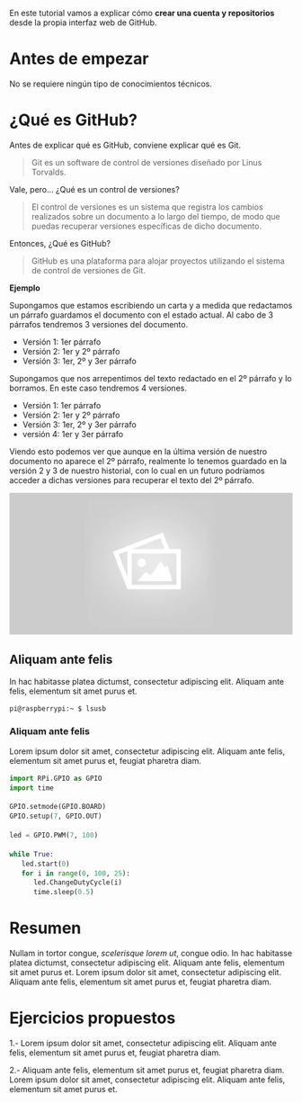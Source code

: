 En este tutorial vamos a explicar cómo **crear una cuenta y repositorios** desde la propia interfaz web de GitHub.

# Antes de empezar

No se requiere ningún tipo de conocimientos técnicos.

# ¿Qué es GitHub?

Antes de explicar qué es GitHub, conviene explicar qué es Git.

> Git es un software de control de versiones diseñado por Linus Torvalds.

Vale, pero... ¿Qué es un control de versiones?

> El control de versiones es un sistema que registra los cambios realizados sobre un documento a lo largo del tiempo, de modo que puedas recuperar versiones específicas de dicho documento.

Entonces, ¿Qué es GitHub?

> GitHub es una plataforma para alojar proyectos utilizando el sistema de control de versiones de Git.

**Ejemplo**

Supongamos que estamos escribiendo un carta y a medida que redactamos un párrafo guardamos el documento con el estado actual. Al cabo de 3 párrafos tendremos 3 versiones del documento.

- Versión 1: 1er párrafo
- Versión 2: 1er y 2º párrafo
- Versión 3: 1er, 2º y 3er párrafo

Supongamos que nos arrepentimos del texto redactado en el 2º párrafo y lo borramos. En este caso tendremos 4 versiones.

- Versión 1: 1er párrafo
- Versión 2: 1er y 2º párrafo
- Versión 3: 1er, 2º y 3er párrafo
- versión 4: 1er y 3er párrafo

Viendo esto podemos ver que aunque en la última versión de nuestro documento no aparece el 2º párrafo, realmente lo tenemos guardado en la versión 2 y 3 de nuestro historial, con lo cual en un futuro podríamos acceder a dichas versiones para recuperar el texto del 2º párrafo.






![](img/default.jpg)

## Aliquam ante felis

In hac habitasse platea dictumst, consectetur adipiscing elit. Aliquam ante felis, elementum sit amet purus et.

```sh
pi@raspberrypi:~ $ lsusb
```

### Aliquam ante felis

Lorem ipsum dolor sit amet, consectetur adipiscing elit. Aliquam ante felis, elementum sit amet purus et, feugiat pharetra diam. 

```python
import RPi.GPIO as GPIO
import time

GPIO.setmode(GPIO.BOARD)
GPIO.setup(7, GPIO.OUT)

led = GPIO.PWM(7, 100)

while True:
   led.start(0)
   for i in range(0, 100, 25):
      led.ChangeDutyCycle(i)
      time.sleep(0.5)
```

# Resumen

Nullam in tortor congue, *scelerisque lorem ut*, congue odio. In hac habitasse platea dictumst, consectetur adipiscing elit. Aliquam ante felis, elementum sit amet purus et. Lorem ipsum dolor sit amet, consectetur adipiscing elit. Aliquam ante felis, elementum sit amet purus et, feugiat pharetra diam.

# Ejercicios propuestos

1.- Lorem ipsum dolor sit amet, consectetur adipiscing elit. Aliquam ante felis, elementum sit amet purus et, feugiat pharetra diam.

2.- Aliquam ante felis, elementum sit amet purus et, feugiat pharetra diam. Lorem ipsum dolor sit amet, consectetur adipiscing elit. Aliquam ante felis, elementum sit amet purus et.

